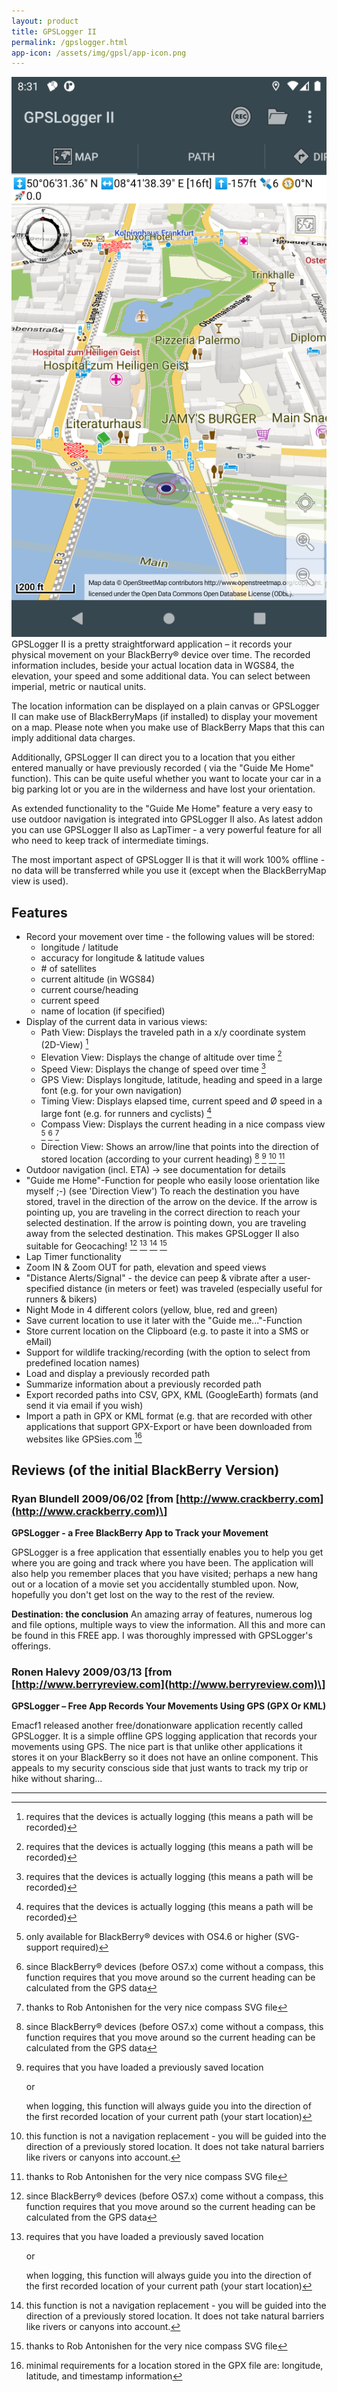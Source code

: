 ```yaml
---
layout: product
title: GPSLogger II
permalink: /gpslogger.html
app-icon: /assets/img/gpsl/app-icon.png
---
```

<span class="shot">![shot1](/assets/img/gpsl/Screenshot_1642149089_50.png)</span> GPSLogger II is a pretty straightforward 
application – it records your physical movement on your BlackBerry® device over time. The recorded information includes,
beside your actual location data in WGS84, the elevation, your speed and some additional data. You can select between
imperial, metric or nautical units.

The location information can be displayed on a plain canvas or GPSLogger II can make use of BlackBerryMaps (if
installed) to display your movement on a map. Please note when you make use of BlackBerry Maps that this can imply
additional data charges.

Additionally, GPSLogger II can direct you to a location that you either entered manually or have previously recorded (
via the "Guide Me Home" function). This can be quite useful whether you want to locate your car in a big parking lot or
you are in the wilderness and have lost your orientation.

As extended functionality to the "Guide Me Home" feature a very easy to use outdoor navigation is integrated into
GPSLogger II also. As latest addon you can use GPSLogger II also as LapTimer - a very powerful feature for all who need
to keep track of intermediate timings.

The most important aspect of GPSLogger II is that it will work 100% offline - no data will be transferred while you use
it (except when the BlackBerryMap view is used).

## Features
- Record your movement over time - the following values will be stored:
    - longitude / latitude
    - accuracy for longitude & latitude values
    - \# of satellites
    - current altitude (in WGS84)
    - current course/heading
    - current speed
    - name of location (if specified)
- Display of the current data in various views:
    - Path View: Displays the traveled path in a x/y coordinate system (2D-View) [^1]
    - Elevation View: Displays the change of altitude over time [^1]
    - Speed View: Displays the change of speed over time [^1]
    - GPS View: Displays longitude, latitude, heading and speed in a large font (e.g. for your own navigation)
    - Timing View: Displays elapsed time, current speed and Ø speed in a large font (e.g. for runners and cyclists) [^1]
    - Compass View: Displays the current heading in a nice compass view [^2] [^3] [^6]
    - Direction View: Shows an arrow/line that points into the direction of stored location (according to your current
      heading) [^3] [^4] [^5] [^6]
- Outdoor navigation (incl. ETA) -> see documentation for details
- "Guide me Home"-Function for people who easily loose orientation like myself ;-) (see 'Direction View')
  To reach the destination you have stored, travel in the direction of the arrow on the device. If the arrow is pointing
  up, you are traveling in the correct direction to reach your selected destination. If the arrow is pointing down, you
  are traveling away from the selected destination. This makes GPSLogger II also suitable for Geocaching! [^3] [^4] [^5]
  [^6]
- Lap Timer functionality
- Zoom IN & Zoom OUT for path, elevation and speed views
- "Distance Alerts/Signal" - the device can peep & vibrate after a user-specified distance (in meters or feet) was
  traveled (especially useful for runners & bikers)
- Night Mode in 4 different colors (yellow, blue, red and green)
- Save current location to use it later with the "Guide me..."-Function
- Store current location on the Clipboard (e.g. to paste it into a SMS or eMail)
- Support for wildlife tracking/recording (with the option to select from predefined location names)
- Load and display a previously recorded path
- Summarize information about a previously recorded path
- Export recorded paths into CSV, GPX, KML (GoogleEarth) formats (and send it via email if you wish)
- Import a path in GPX or KML format (e.g. that are recorded with other applications that support GPX-Export or have
  been downloaded from websites like GPSies.com [^7]
  
## Reviews (of the initial BlackBerry Version)
### Ryan Blundell 2009/06/02 \[from [http://www.crackberry.com](http://www.crackberry.com)\]
**GPSLogger - a Free BlackBerry App to Track your Movement**

GPSLogger is a free application that essentially enables you to help you get where you are going and track where you
have been. The application will also help you remember places that you have visited; perhaps a new hang out or a
location of a movie set you accidentally stumbled upon. Now, hopefully you don't get lost on the way to the rest of the
review.

**Destination: the conclusion**
An amazing array of features, numerous log and file options, multiple ways to view the information. All this and more
can be found in this FREE app. I was thoroughly impressed with GPSLogger's offerings.

### Ronen Halevy 2009/03/13 \[from [http://www.berryreview.com](http://www.berryreview.com)\]
**GPSLogger – Free App Records Your Movements Using GPS (GPX Or KML)**

Emacf1 released another free/donationware application recently called GPSLogger. It is a simple offline GPS logging
application that records your movements using GPS. The nice part is that unlike other applications it stores it on your
BlackBerry so it does not have an online component. This appeals to my security conscious side that just wants to track
my trip or hike without sharing…

---

[^1]: requires that the devices is actually logging (this means a path will be recorded)

[^2]: only available for BlackBerry® devices with OS4.6 or higher (SVG-support required)

[^3]: since BlackBerry® devices (before OS7.x) come without a compass, this function requires that you move around so
    the current heading can be calculated from the GPS data

[^4]: requires that you have loaded a previously saved location

    or
    
    when logging, this function will always guide you into the direction of the first recorded location of your current
    path (your start location)

[^5]: this function is not a navigation replacement - you will be guided into the direction of a previously stored
    location. It does not take natural barriers like rivers or canyons into account.

[^6]: thanks to Rob Antonishen for the very nice compass SVG file

[^7]: minimal requirements for a location stored in the GPX file are: longitude, latitude, and timestamp information